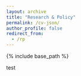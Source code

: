 ```yaml
---
layout: archive
title: "Research & Policy"
permalink: /cv-json/
author_profile: false
redirect_from:
  - /rp
---
```


{% include base_path %}

test
